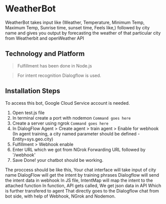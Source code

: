 # WeatherBot

WeatherBot takes input like (Weather, Temperature, Minimum Temp, Maximum Temp, Sunrise time, sunset time, Feels like,) followed by city name and gives you output by forecasting the weather of that particular city from Weatherbit and openWeather API

## Technology and Platform

> Fulfillment has been done in Node.js

> For intent recognition Dialogflow is used.


## Installation Steps
To access this bot, Google Cloud Service account is needed.

1. Open test.js file
2. In terminal create a port with nodemon
   ``` Command goes here ```
3. Create a server using ngrok
   ``` Command goes here ```
4. In DialogFlow Agent > Create agent > train agent > Enable for webhook
(In agent training, a city named parameter should be defined - Entity=sys.geo.city)
5. Fulfillment > Webhook enable
6. Enter URL which we got from NGrok Forwarding URL followed by '/webhook'
7. Save
Done! your chatbot should be working.

The proccess should be like this,
Your chat interface will take input of city name
DialogFlow will get the intent by training phrases
Dialogflow will send the intent data in webhook
In JS file, IntentMap will map the intent to the attached function
In function, API gets called,
We get json data in API
Which is further transfered to agent
That directly goes to the Dialogflow chat from bot side, 
with help of Webhook, NGrok and Nodemon.


